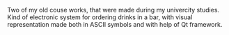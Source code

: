 Two of my old couse works, that were made during my univercity studies. Kind of electronic system for ordering drinks in a bar, with visual representation made both in ASCII symbols and with help of Qt framework.
